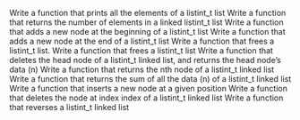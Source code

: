 Write a function that prints all the elements of a listint_t list
Write a function that returns the number of elements in a linked listint_t list
Write a function that adds a new node at the beginning of a listint_t list
Write a function that adds a new node at the end of a listint_t list
Write a function that frees a listint_t list.
Write a function that frees a listint_t list
Write a function that deletes the head node of a listint_t linked list, and returns the head node’s data (n)
Write a function that returns the nth node of a listint_t linked list
Write a function that returns the sum of all the data (n) of a listint_t linked list
Write a function that inserts a new node at a given position
Write a function that deletes the node at index index of a listint_t linked list
Write a function that reverses a listint_t linked list
